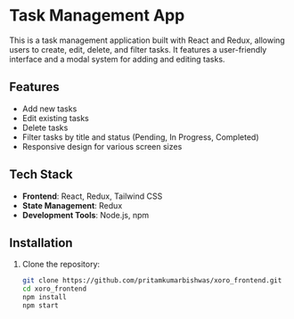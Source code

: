 # Task Management App

This is a task management application built with React and Redux, allowing users to create, edit, delete, and filter tasks. It features a user-friendly interface and a modal system for adding and editing tasks.

## Features

- Add new tasks
- Edit existing tasks
- Delete tasks
- Filter tasks by title and status (Pending, In Progress, Completed)
- Responsive design for various screen sizes

## Tech Stack

- **Frontend**: React, Redux, Tailwind CSS
- **State Management**: Redux
- **Development Tools**: Node.js, npm

## Installation

1. Clone the repository:
   ```bash
   git clone https://github.com/pritamkumarbishwas/xoro_frontend.git
   cd xoro_frontend
   npm install
   npm start
